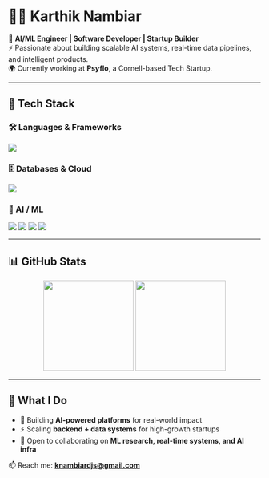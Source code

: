 # 👨‍💻 Karthik Nambiar  

🚀 **AI/ML Engineer | Software Developer | Startup Builder**  
⚡ Passionate about building scalable AI systems, real-time data pipelines, and intelligent products.  
🌍 Currently working at **Psyflo**, a Cornell-based Tech Startup.  

---

## 🚀 Tech Stack  

### 🛠️ Languages & Frameworks  
<p align="left">
  <img src="https://skillicons.dev/icons?i=python,java,cpp,js,ts,nodejs,django,fastapi,flask,react,nextjs" />
</p>

### 🗄️ Databases & Cloud  
<p align="left">
  <img src="https://skillicons.dev/icons?i=postgresql,mysql,mongodb,aws,gcp,supabase,docker,kafka" />
</p>

### 🤖 AI / ML  
<p align="left">
  <img src="https://skillicons.dev/icons?i=tensorflow,pytorch" />
  <img src="https://img.shields.io/badge/CrewAI-black?style=for-the-badge&logo=ai&logoColor=white" />
  <img src="https://img.shields.io/badge/LangGraph-blue?style=for-the-badge&logo=graphql&logoColor=white" />
  <img src="https://img.shields.io/badge/Google%20Ads%20SDK-4285F4?style=for-the-badge&logo=googleads&logoColor=white" />
</p>

---

## 📊 GitHub Stats  

<p align="center">
  <img src="https://github-readme-stats.vercel.app/api?username=KNambiarDJsc&show_icons=true&theme=tokyonight&hide_border=true&count_private=true" height="180" />
  <img src="https://github-readme-stats.vercel.app/api/top-langs/?username=KNambiarDJsc&layout=compact&theme=tokyonight&hide_border=true" height="180" />
</p>

---

## 🌱 What I Do  

- 🔭 Building **AI-powered platforms** for real-world impact  
- ⚡ Scaling **backend + data systems** for high-growth startups  
- 🤝 Open to collaborating on **ML research, real-time systems, and AI infra**  

📫 Reach me: **knambiardjs@gmail.com**  
